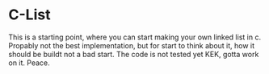 # C-List
  This is a starting point, where you can start making your own linked list in c.
  Propably not the best implementation, but for start to think about it, how it should be buildt not a bad start.
  The code is not tested yet KEK, gotta work on it.
  Peace.

